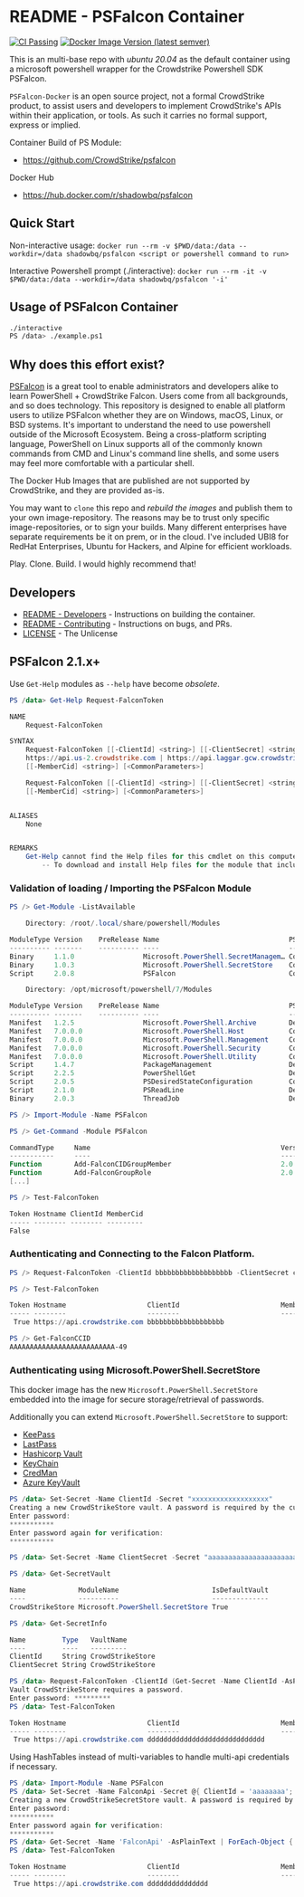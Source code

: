 # README - PSFalcon Container

[![CI Passing](https://github.com/cs-shadowbq/psfalcon-docker/actions/workflows/docker-image.yml/badge.svg)](https://github.com/cs-shadowbq/psfalcon-docker/actions/workflows/docker-image.yml)
[![Docker Image Version (latest semver)](https://img.shields.io/docker/v/shadowbq/psfalcon?label=Docker%20Hub%20Image)](https://hub.docker.com/r/shadowbq/psfalcon)

This is an multi-base repo with *ubuntu 20.04* as the default container using a microsoft powershell wrapper for the Crowdstrike Powershell SDK PSFalcon.

`PSFalcon-Docker` is an open source project, not a formal CrowdStrike product, to assist users and developers to implement CrowdStrike's APIs within their application, or tools. As such it carries no formal support, express or implied.

Container Build of PS Module:

* https://github.com/CrowdStrike/psfalcon

Docker Hub

* https://hub.docker.com/r/shadowbq/psfalcon

## Quick Start

Non-interactive usage:
`docker run --rm -v $PWD/data:/data --workdir=/data shadowbq/psfalcon <script or powershell command to run>`

Interactive Powershell prompt (./interactive):
`docker run --rm -it -v $PWD/data:/data --workdir=/data shadowbq/psfalcon '-i'`

## Usage of PSFalcon Container

```bash
./interactive
PS /data> ./example.ps1
```

## Why does this effort exist?

[PSFalcon](https://github.com/CrowdStrike/psfalcon) is a great tool to enable administrators and developers alike to learn PowerShell + CrowdStrike Falcon.  Users come from all
backgrounds, and so does technology. This repository is designed to enable all platform users to utilize PSFalcon whether they are on Windows, macOS, Linux, or BSD systems. It's important 
to understand the need to use powershell outside of the Microsoft Ecosystem. Being a cross-platform scripting language, PowerShell on Linux supports all of the commonly known commands from CMD and Linux's command line shells, and some users may feel more comfortable with a particular shell.

The Docker Hub Images that are published are not supported by CrowdStrike, and they are provided as-is. 

You may want to `clone` this repo and *rebuild the images* and publish them to your own image-repository. The reasons may be to trust only specific image-repositories, or to sign your builds. 
Many different enterprises have separate requirements be it on prem, or in the cloud. I've included UBI8 for RedHat Enterprises, Ubuntu for Hackers, and Alpine for efficient workloads. 

Play. Clone. Build. I would highly recommend that!

## Developers

* [README - Developers](README.dev.md) - Instructions on building the container.
* [README - Contributing](CONTRIBUTING.md) - Instructions on bugs, and PRs.
* [LICENSE](LICENSE) - The Unlicense

## PSFalcon 2.1.x+

Use `Get-Help` modules as `--help` have become *obsolete*.

```powershell
PS /data> Get-Help Request-FalconToken

NAME
    Request-FalconToken

SYNTAX
    Request-FalconToken [[-ClientId] <string>] [[-ClientSecret] <string>] [[-Hostname] {https://api.crowdstrike.com |
    https://api.us-2.crowdstrike.com | https://api.laggar.gcw.crowdstrike.com | https://api.eu-1.crowdstrike.com}]
    [[-MemberCid] <string>] [<CommonParameters>]

    Request-FalconToken [[-ClientId] <string>] [[-ClientSecret] <string>] [[-Cloud] {eu-1 | us-gov-1 | us-1 | us-2}]
    [[-MemberCid] <string>] [<CommonParameters>]


ALIASES
    None


REMARKS
    Get-Help cannot find the Help files for this cmdlet on this computer. It is displaying only partial help.
        -- To download and install Help files for the module that includes this cmdlet, use Update-Help.
```        
### Validation of loading / Importing the PSFalcon Module

```powershell
PS /> Get-Module -ListAvailable

    Directory: /root/.local/share/powershell/Modules

ModuleType Version    PreRelease Name                                PSEdition ExportedCommands
---------- -------    ---------- ----                                --------- ----------------
Binary     1.1.0                 Microsoft.PowerShell.SecretManagem… Core      {Register-SecretVault, Unregister-SecretVault, Get-SecretVault, Set-SecretVaultDefault…}
Binary     1.0.3                 Microsoft.PowerShell.SecretStore    Core      {Unlock-SecretStore, Set-SecretStorePassword, Get-SecretStoreConfiguration, Set-SecretStoreConfi…
Script     2.0.8                 PSFalcon                            Core,Desk {Confirm-FalconDiscoverAwsAccess, Edit-FalconDiscoverAwsAccount, Get-FalconDiscoverAwsAccount, G…

    Directory: /opt/microsoft/powershell/7/Modules

ModuleType Version    PreRelease Name                                PSEdition ExportedCommands
---------- -------    ---------- ----                                --------- ----------------
Manifest   1.2.5                 Microsoft.PowerShell.Archive        Desk      {Compress-Archive, Expand-Archive}
Manifest   7.0.0.0               Microsoft.PowerShell.Host           Core      {Start-Transcript, Stop-Transcript}
Manifest   7.0.0.0               Microsoft.PowerShell.Management     Core      {Add-Content, Clear-Content, Clear-ItemProperty, Join-Path…}
Manifest   7.0.0.0               Microsoft.PowerShell.Security       Core      {Get-Credential, Get-ExecutionPolicy, Set-ExecutionPolicy, ConvertFrom-SecureString…}
Manifest   7.0.0.0               Microsoft.PowerShell.Utility        Core      {Export-Alias, Get-Alias, Import-Alias, New-Alias…}
Script     1.4.7                 PackageManagement                   Desk      {Find-Package, Get-Package, Get-PackageProvider, Get-PackageSource…}
Script     2.2.5                 PowerShellGet                       Desk      {Find-Command, Find-DSCResource, Find-Module, Find-RoleCapability…}
Script     2.0.5                 PSDesiredStateConfiguration         Core      {Configuration, New-DscChecksum, Get-DscResource, Invoke-DscResource}
Script     2.1.0                 PSReadLine                          Desk      {Get-PSReadLineKeyHandler, Set-PSReadLineKeyHandler, Remove-PSReadLineKeyHandler, Get-PSReadLine…
Binary     2.0.3                 ThreadJob                           Desk      Start-ThreadJob

PS /> Import-Module -Name PSFalcon

PS /> Get-Command -Module PSFalcon

CommandType     Name                                               Version    Source
-----------     ----                                               -------    ------
Function        Add-FalconCIDGroupMember                           2.0.8      PSFalcon
Function        Add-FalconGroupRole                                2.0.8      PSFalcon
[...]

PS /> Test-FalconToken

Token Hostname ClientId MemberCid
----- -------- -------- ---------
False
```

### Authenticating and Connecting to the Falcon Platform.

```powershell
PS /> Request-FalconToken -ClientId bbbbbbbbbbbbbbbbbbb -ClientSecret cccccccccccccccccc -Cloud us-1

PS /> Test-FalconToken

Token Hostname                    ClientId                         MemberCid
----- --------                    --------                         ---------
 True https://api.crowdstrike.com bbbbbbbbbbbbbbbbbbb

PS /> Get-FalconCCID
AAAAAAAAAAAAAAAAAAAAAAAAAA-49
```

### Authenticating using Microsoft.PowerShell.SecretStore

This docker image has the new `Microsoft.PowerShell.SecretStore` embedded into the image for secure storage/retrieval of passwords.

Additionally you can extend `Microsoft.PowerShell.SecretStore` to support:

* [KeePass](https://www.powershellgallery.com/packages/SecretManagement.KeePass)
* [LastPass](https://www.powershellgallery.com/packages/SecretManagement.LastPass)
* [Hashicorp Vault](https://www.powershellgallery.com/packages/SecretManagement.Hashicorp.Vault.KV)
* [KeyChain](https://www.powershellgallery.com/packages/SecretManagement.KeyChain)
* [CredMan](https://www.powershellgallery.com/packages/SecretManagement.JustinGrote.CredMan)
* [Azure KeyVault](https://www.powershellgallery.com/packages/Az.KeyVault)

```powershell
PS /data> Set-Secret -Name ClientId -Secret "xxxxxxxxxxxxxxxxxxx"
Creating a new CrowdStrikeStore vault. A password is required by the current store configuration.
Enter password:
***********
Enter password again for verification:
***********

PS /data> Set-Secret -Name ClientSecret -Secret "aaaaaaaaaaaaaaaaaaaaaaaaa"

PS /data> Get-SecretVault

Name             ModuleName                       IsDefaultVault
----             ----------                       --------------
CrowdStrikeStore Microsoft.PowerShell.SecretStore True

PS /data> Get-SecretInfo

Name         Type   VaultName
----         ----   ---------
ClientId     String CrowdStrikeStore
ClientSecret String CrowdStrikeStore

PS /data> Request-FalconToken -ClientId (Get-Secret -Name ClientId -AsPlainText) -ClientSecret  (Get-Secret -Name ClientSecret -AsPlainText) -Cloud us-1
Vault CrowdStrikeStore requires a password.
Enter password: *********
PS /data> Test-FalconToken

Token Hostname                    ClientId                         MemberCid
----- --------                    --------                         ---------
 True https://api.crowdstrike.com ddddddddddddddddddddddddddddd

```

Using HashTables instead of multi-variables to handle multi-api credentials if necessary.

```powershell
PS /data> Import-Module -Name PSFalcon
PS /data> Set-Secret -Name FalconApi -Secret @{ ClientId = 'aaaaaaaa'; ClientSecret = 'bbbbbbbb'; Cloud = 'us-1' }
Creating a new CrowdStrikeSecretStore vault. A password is required by the current store configuration.
Enter password:
***********
Enter password again for verification:
***********
PS /data> Get-Secret -Name 'FalconApi' -AsPlainText | ForEach-Object { Request-FalconToken @_ }
PS /data> Test-FalconToken

Token Hostname                    ClientId                         MemberCid
----- --------                    --------                         ---------
 True https://api.crowdstrike.com ddddddddddddddd

 ```
